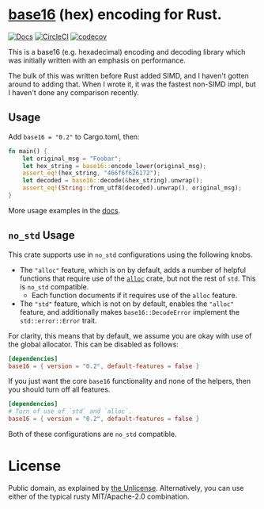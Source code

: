 # [base16](https://crates.io/crates/base16) (hex) encoding for Rust.

[![Docs](https://docs.rs/base16/badge.svg)](https://docs.rs/base16) [![CircleCI](https://circleci.com/gh/thomcc/rust-base16.svg?style=svg)](https://circleci.com/gh/thomcc/rust-base16) [![codecov](https://codecov.io/gh/thomcc/rust-base16/branch/master/graph/badge.svg)](https://codecov.io/gh/thomcc/rust-base16)

This is a base16 (e.g. hexadecimal) encoding and decoding library which was initially written with an emphasis on performance.

The bulk of this was written before Rust added SIMD, and I haven't gotten around to adding that. When I wrote it, it was the fastest non-SIMD impl, but I haven't done any comparison recently.

## Usage

Add `base16 = "0.2"` to Cargo.toml, then:

```rust
fn main() {
    let original_msg = "Foobar";
    let hex_string = base16::encode_lower(original_msg);
    assert_eq!(hex_string, "466f6f626172");
    let decoded = base16::decode(&hex_string).unwrap();
    assert_eq!(String::from_utf8(decoded).unwrap(), original_msg);
}
```

More usage examples in the [docs](https://docs.rs/base16).

## `no_std` Usage

This crate supports use in `no_std` configurations using the following knobs.

- The `"alloc"` feature, which is on by default, adds a number of helpful functions
  that require use of the [`alloc`](https://doc.rust-lang.org/alloc/index.html) crate,
  but not the rest of `std`. This is `no_std` compatible.
    - Each function documents if it requires use of the `alloc` feature.
- The `"std"` feature, which is not on by default, enables the `"alloc"` feature, and
  additionally makes `base16::DecodeError` implement the `std::error::Error` trait.

For clarity, this means that by default, we assume you are okay with use of the global allocator. This can be disabled as follows:

```toml
[dependencies]
base16 = { version = "0.2", default-features = false }
```

If you just want the core `base16` functionality and none of the helpers, then
you should turn off all features.

```toml
[dependencies]
# Turn of use of `std` and `alloc`.
base16 = { version = "0.2", default-features = false }
```

Both of these configurations are `no_std` compatible.

# License

Public domain, as explained by [the Unlicense](./UNLICENSE). Alternatively, you can use either of the typical rusty MIT/Apache-2.0 combination.

